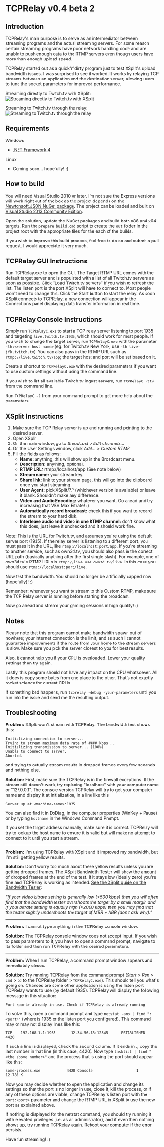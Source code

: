 # TCPRelay v0.4 beta 2

## Introduction

TCPRelay's main purpose is to serve as an intermediator between streaming programs and the actual streaming servers. For some reason certain streaming programs have poor network handling code and are unable to push enough data to the RTMP servers even though users have more than enough upload speed.

TCPRelay started out as a quick'n'dirty program just to test XSplit's upload bandwidth issues. I was surprised to see it worked. It works by relaying TCP streams between an application and the destination server, allowing users to tune the socket parameters for improved performance.

Streaming directly to Twitch.tv with XSplit:
![Streaming directly to Twitch.tv with XSplit](http://i.imgur.com/Qlgv7.png)

Streaming to Twitch.tv through the relay:
![Streaming to Twitch.tv through the relay](http://i.imgur.com/lNh3Z.png)


## Requirements

Windows
- [.NET Framework 4](http://www.microsoft.com/en-us/download/details.aspx?id=17851)

Linux
- Coming soon... hopefully! :)


## How to build

You will need Visual Studio 2010 or later. I'm not sure the Express versions will work right out of the box as the project depends on the [Newtonsoft.JSON NuGet package](https://www.nuget.org/packages/Newtonsoft.Json/).
The project can be loaded and built on [Visual Studio 2013 Community Edition](http://www.visualstudio.com/en-us/news/vs2013-community-vs.aspx).

Open the solution, update the NuGet packages and build both x86 and x64 targets. Run the `prepare-build.cmd` script to create the `out` folder in the project root with the appropriate files for the each of the builds.

If you wish to improve this build process, feel free to do so and submit a pull request. I would appreciate it very much.


## TCPRelay GUI Instructions

Run TCPRelay.exe to open the GUI. The Target RTMP URL comes with the default target server and is populated with a list of all Twitch.tv servers as soon as possible. Click "Load Twitch.tv servers" if you wish to refresh the list.
The listen port is the port XSplit will have to connect to. Most people won't need to change this.
Click the Start button to start the relay. As soon XSplit connects to TCPRelay, a new connection will appear in the Connections panel displaying data transfer information in real time.


## TCPRelay Console Instructions

Simply run `TCPRelayC.exe` to start a TCP relay server listening to port 1935 and targeting `live.twitch.tv:1935`, which should work for most people.
If you wish to change the target server, run `TCPRelayC.exe` with the parameter `-th:<server host name>` (eg. for Twitch.tv New York, use `-th:live-jfk.twitch.tv`).
You can also pass in the RTMP URL such as `rtmp://live.twitch.tv/app`; the target host and port will be set based on it.

Create a shortcut to `TCPRelayC.exe` with the desired parameters if you want to use custom settings without using the command line.

If you wish to list all available Twitch.tv ingest servers, run `TCPRelayC -ttv` from the command line.

Run `TCPRelayC -?` from your command prompt to get more help about the parameters.


## XSplit Instructions

1.  Make sure the TCP Relay server is up and running and pointing to the desired server.
2.  Open XSplit
3.  On the main window, go to *Broadcast* > *Edit channels...*
4.  On the User Settings window, click *Add...* > *Custom RTMP*
5.  Fill the fields as follows:
    -  **Name:** anything, this will show up in the Broadcast menu.
    -  **Description:** anything, optional.
    -  **RTMP URL:** rtmp://localhost/app   (See note below)
    -  **Stream name:** your stream key.
    -  **Share link:** link to your stream page, this will go into the clipboard once you start streaming.
    -  **User Agent:** pick XSplit/?.? (whichever version is available) or leave it blank. Shouldn't make any difference.
    -   **Video and Audio Encoding:** whatever you want. Go ahead and try increasing that VBV Max Bitrate! :)
    -   **Automatically record broadcast:** check this if you want to record the stream to your hard disk.
    -   **Interleave audio and video in one RTMP channel:** don't know what this does, just leave it unchecked and it should work fine.

Note: This is the URL for Twitch.tv, and assumes you're using the default server port (1935). If the relay server is listening to a different port, you must pass it in the URL, like `rtmp://localhost:port/app`. If you're streaming to another service, such as own3d.tv, you should also pass in the correct URL path (basically anything after the first single slash). For example, one of own3d.tv's RTMP URLs is `rtmp://live.use.own3d.tv/live`. In this case you should use `rtmp://localhost:port/live`.

Now test the bandwidth. You should no longer be artificially capped now (hopefully)! :)

Remember: whenever you want to stream to this Custom RTMP, make sure the TCP Relay server is running before starting the broadcast.

Now go ahead and stream your gaming sessions in high quality! :)


## Notes

Please note that this program cannot make bandwidth spawn out of nowhere; your internet connection is the limit, and as such I cannot guarantee improvements if the route from your home to the stream servers is slow. Make sure you pick the server closest to you for best results.

Also, it cannot help you if your CPU is overloaded. Lower your quality settings then try again.

Lastly, this program should not have any impact on the CPU whatsoever. All it does is copy some bytes from one place to the other. That's not exactly rocket science for current CPUs.

If something bad happens, run `tcprelay -debug -your-parameters` until you run into the issue and send me the resulting output.


## Troubleshooting

**Problem:** XSplit won't stream with TCPRelay. The bandwidth test shows this:

    Initializing connection to server...
    Trying to stream maximum data rate of #### kbps...
    Initializing transmission to server... (100%)
    Unable to connect to server.
    Aborted.

and trying to actually stream results in dropped frames every few seconds and nothing else.

**Solution:** First, make sure the TCPRelay is in the firewall exceptions. If the stream still doesn't work, try replacing "localhost" with your computer name or "127.0.0.1". The console version TCPRelay will try to get your computer name and display it at initialization, in a line like this:

    Server up at <machine-name>:1935

You can also find it in DxDiag, in the computer properties (WinKey + Pause) or by typing `hostname` in the Windows Command Prompt.

If you set the target address manually, make sure it is correct. TCPRelay will try to lookup the host name to ensure it is valid but will make no attempt to connect to it until you start a stream.

---

**Problem:** I'm using TCPRelay with XSplit and it improved my bandwidth, but I'm still getting yellow results.

**Solution:** Don't worry too much about these yellow results unless you are getting dropped frames. The XSplit Bandwidth Tester will show the amount of dropped frames at the end of the test. If it stays low (ideally zero) you're fine and TCPRelay is working as intended. [See the XSplit guide on the Bandwidth Tester](http://www.xsplit.com/broadcaster/help/index.html?bandwidth_tester_guide.htm):

*"If your video bitrate setting is generally low (<500 kbps) then you will often find that the bandwidth tester overshoots the target by a small margin and if your bitrate setting is equally high (>2000 kbps) then you may find that the tester slightly undershoots the target of MBR + ABR (don't ask why)."*

---

**Problem:** I cannot type anything in the TCPRelay console window.

**Solution:** The TCPRelay console window does not accept input. If you wish to pass parameters to it, you have to open a command prompt, navigate to its folder and then run TCPRelay with the desired parameters.

---

**Problem:** When I run TCPRelay, a command prompt window appears and immediately closes.

**Solution:** Try running TCPRelay from the command prompt (*Start* > *Run* > `cmd` > `cd` to the TCPRelay folder > `TCPRelayC.exe`). This should tell you what's going on.
Chances are some other application is using the listen port TCPRelay wants to use (by default 1935). TCPRelay will display the following message in this situation:
  
    Port <port> already in use. Check if TCPRelay is already running.

To solve this, open a command prompt and type `netstat -ano | find ":<port>"` (where <port> is 1935 or the listen port you configured). This command may or may not display lines like this:

    TCP    192.168.1.1:1935       12.34.56.78:12345      ESTABLISHED     4420

If such a line is displayed, check the second column. If it ends in :<port>, copy the last number in that line (in this case, 4420). Now type `tasklist | find "<the above number>"` and the process that is using the port should appear like this:

    some-process.exe            4420 Console                    1     12.788 K

Now you may decide whether to open the application and change its settings so that the port is no longer in use, close it, kill the process, or if any of these options are viable, change TCPRelay's listen port with the `-port:<port>` parameter and change the RTMP URL in XSplit to use the new port as explained above.

If nothing is displayed for the netstat command, you should try running it with elevated privileges (i.e. as an administrator), and if even then nothing shows up, try running TCPRelay again. Reboot your computer if the error persists.

Have fun streaming! :)
